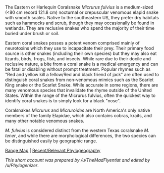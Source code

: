 The Eastern or Harlequin Coralsnake *Micrurus fulvius* is a medium-sized (<80 cm record 121.8 cm) nocturnal or crepuscular venomous elapid snake with smooth scales. Native to the southeastern US, they prefer dry habitats such as hammocks and scrub, though they may occasionally be found in wetlands. They are reclusive snakes who spend the majority of their time buried under brush or soil.
 
Eastern coral snakes posses a potent venom comprised mainly of neurotoxins which they use to incapacitate their prey. Their primary food source is other snakes (including their own species) but they may also eat lizards, birds, frogs, fish, and insects. While rare due to their docile and reclusive nature, a bite from a coral snake is a medical emergency and can be fatal or disabling without prompt treatment. Popular rhymes such as "Red and yellow kill a fellow/Red and black friend of jack" are often used to distinguish coral snakes from non-venomous mimics such as the Scarlet King snake or the Scarlet Snake. While accurate in some regions, there are many venomous species that invalidate the rhyme outside of the United States. Within the range of the Micrurus fulvius, often the quickest way to identify coral snakes is to simply look for a black "nose".
 
Coralsnakes *Micrurus* and *Micruroides* are North America's only native members of the family Elapidae, which also contains cobras, kraits, and many other notable venomous snakes. 

*M. fulvius* is considered distinct from the western Texas coralsnake *M. tener*, and while there are morphological differences, the two species can be distinguished easily by geographic range. 

[Range Map](https://imgur.com/fymsLgw) | [Recent/Relevant Phylogeography](http://www.snakegenomics.org/CastoeLab/Publications_files/Streicher_etal_Evolution2016.pdf)

*This short account was prepared by /u/TheMadFlyentist and edited by /u/Phylogenizer*.